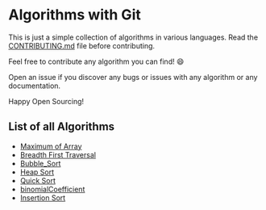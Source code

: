 # Algorithms with Git

This is just a simple collection of algorithms in various languages. Read the [CONTRIBUTING.md](CONTRIBUTING.md) file before contributing.

Feel free to contribute any algorithm you can find! :smile:

Open an issue if you discover any bugs or issues with any algorithm or any documentation.

Happy Open Sourcing!

## List of all Algorithms

- [Maximum of Array](algorithms/maximum_of_array)
- [Breadth First Traversal](algorithms/breadth_first_traversal)
- [Bubble_Sort](algorithms/Bubble_Sort)
- [Heap Sort](algorithms/heap_sort)
- [Quick Sort](algorithms/quick_sort)
- [binomialCoefficient](algorithms/binomialCoefficient)
- [Insertion Sort](algorithms/insertion_sort)

